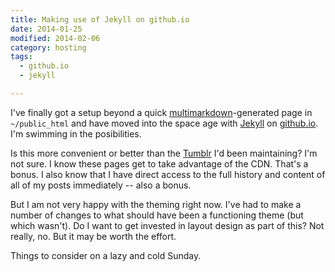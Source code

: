 ```yaml
---
title: Making use of Jekyll on github.io
date: 2014-01-25
modified: 2014-02-06
category: hosting
tags:
  - github.io
  - jekyll

---
```


I've finally got a setup beyond a quick [multimarkdown]-generated page
in `~/public_html` and have moved into the space age with [Jekyll] on
[github.io]. I'm swimming in the posibilities.

<!-- more -->

Is this more convenient or better than the [Tumblr] I'd been
maintaining?  I'm not sure. I know these pages get to take advantage
of the CDN. That's a bonus. I also know that I have direct access to
the full history and content of all of my posts immediately -- also a
bonus.

But I am not very happy with the theming right now. I've had to make a
number of changes to what should have been a functioning theme (but
which wasn't). Do I want to get invested in layout design as part of
this? Not really, no. But it may be worth the effort.

Things to consider on a lazy and cold Sunday.

[multimarkdown]: https://github.com/fletcher/peg-multimarkdown

[Jekyll]: http://jekyllbootstrap.com/ "The Quickest Way to Blog on GitHub Pages"

[Tumblr]: http://obriencj.tumblr.com

[github.io]: https://pages.github.com "GitHub Pages"
